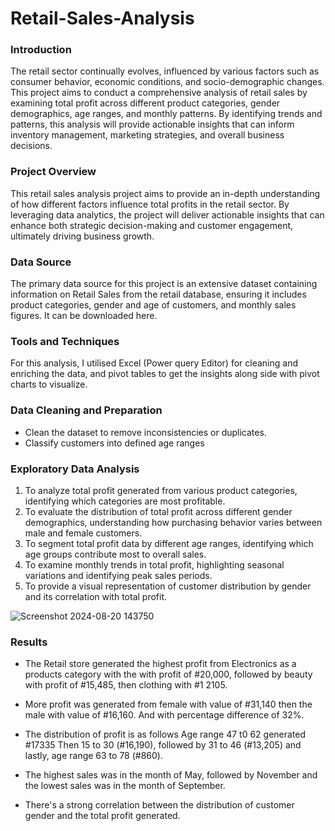 # Retail-Sales-Analysis

### Introduction
The retail sector continually evolves, influenced by various factors such as consumer behavior, economic conditions, and socio-demographic changes. This project aims to conduct a comprehensive analysis of retail sales by examining total profit across different product categories, gender demographics, age ranges, and monthly patterns. By identifying trends and patterns, this analysis will provide actionable insights that can inform inventory management, marketing strategies, and overall business decisions.

### Project Overview 
This retail sales analysis project aims to provide an in-depth understanding of how different factors influence total profits in the retail sector. By leveraging data analytics, the project will deliver actionable insights that can enhance both strategic decision-making and customer engagement, ultimately driving business growth.

### Data Source
The primary data source for this project is an extensive dataset containing information on Retail Sales from the retail database, ensuring it includes product categories, gender and age of customers, and monthly sales figures. It can be downloaded here.

### Tools and Techniques 
For this analysis, I utilised Excel (Power query Editor) for cleaning and enriching the data, and pivot tables to get the insights along side with pivot charts to visualize.

### Data Cleaning and Preparation
   - Clean the dataset to remove inconsistencies or duplicates.
   - Classify customers into defined age ranges

### Exploratory Data Analysis 

1. To analyze total profit generated from various product categories, identifying which categories are most profitable.
2. To evaluate the distribution of total profit across different gender demographics, understanding how purchasing behavior varies between male and female customers.
3. To segment total profit data by different age ranges, identifying which age groups contribute most to overall sales.
4. To examine monthly trends in total profit, highlighting seasonal variations and identifying peak sales periods.
5. To provide a visual representation of customer distribution by gender and its correlation with total profit.

![Screenshot 2024-08-20 143750](https://github.com/user-attachments/assets/b7ec9d9a-fe61-411c-882e-fb471babbab7)


### Results 
- The Retail store generated the highest profit from Electronics as a  products category with the with profit of #20,000, followed by beauty with profit of #15,485, then clothing with #1 2105.

- More profit was generated from female with value of #31,140 then the male with value of #16,160. And with percentage difference of 32%.

- The distribution of profit is as follows
Age range 47 t0 62 generated #17335
Then 15 to 30 (#16,190), followed by 31 to 46 (#13,205) and lastly, age range 63 to 78 (#860).

- The highest sales was in the month of May, followed by November and the lowest sales was in the month of September.

- There's a strong correlation between the distribution of customer gender and the total profit generated.
